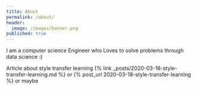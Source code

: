 ```yaml
---
title: About
permalink: /about/
header:
  image: /images/banner.png
published: true
---
```

I am a computer science Engineer who Loves to solve problems through data science :)

Article about style transfer learning {% link _posts/2020-03-18-style-transfer-learning.md %} or {% post_url 2020-03-18-style-transfer-learning %} or maybe 